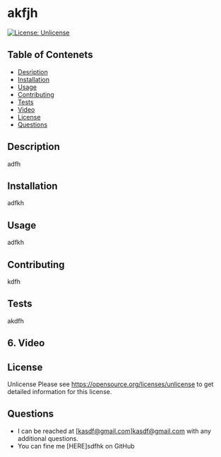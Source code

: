 
# akfjh
[![License: Unlicense](https://img.shields.io/badge/license-Unlicense-blue.svg)](http://unlicense.org/)

## Table of Contenets

- [Desription](#Description)
- [Installation](#Installation)
- [Usage](#Usage)
- [Contributing](#Contributing)
- [Tests](#Tests)
- [Video](#Video)
- [License](#License)
- [Questions](#Questions)

## Description
adfh

## Installation
adfkh

## Usage
adfkh

## Contributing
kdfh

## Tests
akdfh

## 6. Video

## License
Unlicense
Please see https://opensource.org/licenses/unlicense to get detailed information for this license.

## Questions
- I can be reached at [kasdf@gmail.com]kasdf@gmail.com with any additional questions.
- You can fine me [HERE]sdfhk on GitHub

